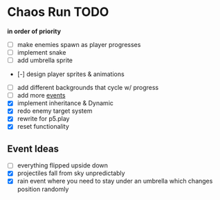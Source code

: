 # Chaos Run TODO
**in order of priority**

- [ ] make enemies spawn as player progresses
- [ ] implement snake
- [ ] add umbrella sprite
- [-] design player sprites & animations
- [ ] add different backgrounds that cycle w/ progress
- [ ] add more [events](#event-ideas)
- [x] implement inheritance & Dynamic
- [x] redo enemy target system
- [x] rewrite for p5.play
- [x] reset functionality

## Event Ideas
- [ ] everything flipped upside down
- [x] projectiles fall from sky unpredictably
- [x] rain event where you need to stay under an umbrella which changes position randomly